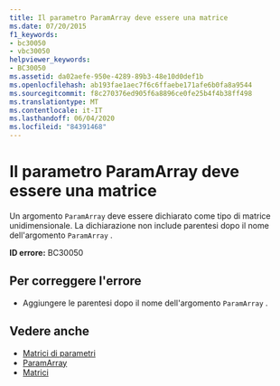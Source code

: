 ```yaml
---
title: Il parametro ParamArray deve essere una matrice
ms.date: 07/20/2015
f1_keywords:
- bc30050
- vbc30050
helpviewer_keywords:
- BC30050
ms.assetid: da02aefe-950e-4289-89b3-48e10d0def1b
ms.openlocfilehash: ab193fae1aec7f6c6ffaebe171afe6b0fa8a9544
ms.sourcegitcommit: f8c270376ed905f6a8896ce0fe25b4f4b38ff498
ms.translationtype: MT
ms.contentlocale: it-IT
ms.lasthandoff: 06/04/2020
ms.locfileid: "84391468"
---
```

# <a name="paramarray-parameter-must-be-an-array"></a>Il parametro ParamArray deve essere una matrice
Un argomento `ParamArray` deve essere dichiarato come tipo di matrice unidimensionale. La dichiarazione non include parentesi dopo il nome dell'argomento `ParamArray` .  
  
 **ID errore:** BC30050  
  
## <a name="to-correct-this-error"></a>Per correggere l'errore  
  
- Aggiungere le parentesi dopo il nome dell'argomento `ParamArray` .  
  
## <a name="see-also"></a>Vedere anche

- [Matrici di parametri](../programming-guide/language-features/procedures/parameter-arrays.md)
- [ParamArray](../language-reference/modifiers/paramarray.md)
- [Matrici](../programming-guide/language-features/arrays/index.md)

